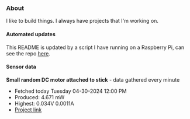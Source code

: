 ### About
I like to build things. I always have projects that I'm working on.

#### Automated updates
This README is updated by a script I have running on a Raspberry Pi, can see the repo [here](https://github.com/jdc-cunningham/raspi-git-repo-updater).

#### Sensor data


**Small random DC motor attached to stick** - data gathered every minute
- Fetched today Tuesday 04-30-2024 12:00 PM
- Produced: 4.671 mW
- Highest: 0.034V 0.0011A
- [Project link](https://github.com/jdc-cunningham/turbine-raspi)